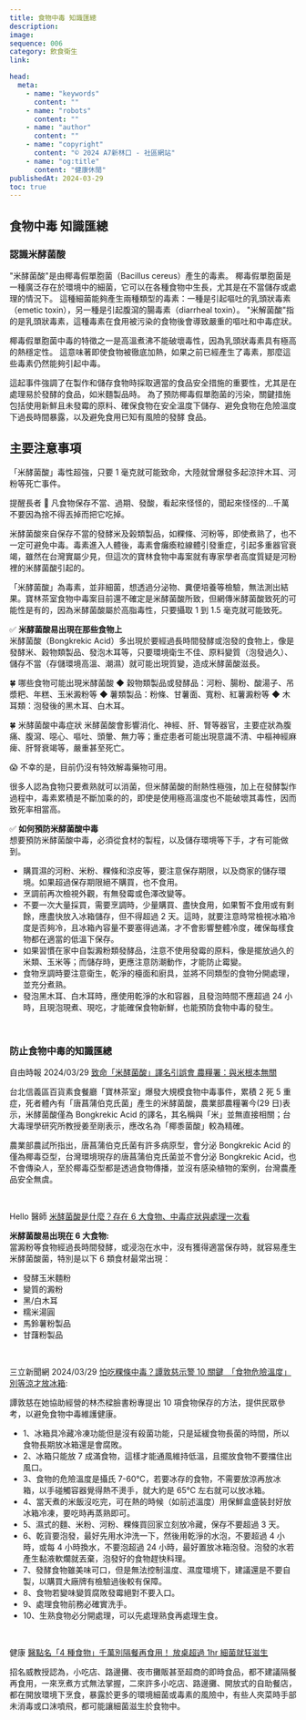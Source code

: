 ```yaml
---
title: 食物中毒 知識匯總
description:
image:
sequence: 006
category: 飲食衛生
link:

head:
  meta:
    - name: "keywords"
      content: ""
    - name: "robots"
      content: ""
    - name: "author"
      content: ""
    - name: "copyright"
      content: "© 2024 A7新林口 - 社區網站"
    - name: "og:title"
      content: "健康休閒"
publishedAt: 2024-03-29
toc: true
---
```


## 食物中毒 知識匯總

### 認識米酵菌酸

"米酵菌酸"是由椰毒假單胞菌（Bacillus cereus）產生的毒素。 椰毒假單胞菌是一種廣泛存在於環境中的細菌，它可以在各種食物中生長，尤其是在不當儲存或處理的情況下。 這種細菌能夠產生兩種類型的毒素：一種是引起嘔吐的乳頭狀毒素（emetic toxin），另一種是引起腹瀉的腸毒素（diarrheal toxin）。 "米解菌酸"指的是乳頭狀毒素，這種毒素在食用被污染的食物後會導致嚴重的嘔吐和中毒症狀。

椰毒假單胞菌中毒的特徵之一是高溫煮沸不能破壞毒性，因為乳頭狀毒素具有極高的熱穩定性。 這意味著即使食物被徹底加熱，如果之前已經產生了毒素，那麼這些毒素仍然能夠引起中毒。

這起事件強調了在製作和儲存食物時採取適當的食品安全措施的重要性，尤其是在處理易於發酵的食品，如米麵製品時。 為了預防椰毒假單胞菌的污染，關鍵措施包括使用新鮮且未發霉的原料、確保食物在安全溫度下儲存、避免食物在危險溫度下過長時間暴露，以及避免食用已知有風險的發酵 食品。

## 主要注意事項

「米酵菌酸」毒性超強，只要 1 毫克就可能致命，大陸就曾爆發多起涼拌木耳、河粉等死亡事件。

提醒長者 🧓 凡食物保存不當、過期、發酸，看起來怪怪的，聞起來怪怪的…千萬不要因為捨不得丟掉而把它吃掉。

米酵菌酸來自保存不當的發酵米及榖類製品，如粿條、河粉等，即使煮熟了，也不一定可避免中毒。毒素進入人體後，毒素會癱瘓粒線體引發重症，引起多重器官衰竭，雖然在台灣實屬少見，但這次的寶林食物中毒案就有專家學者高度質疑是河粉裡的米酵菌酸引起的。

「米酵菌酸」為毒素，並非細菌，想透過分泌物、糞便培養等檢驗，無法測出結果。寶林茶室食物中毒案目前還不確定是米酵菌酸所致，但網傳米酵菌酸致死的可能性是有的，因為米酵菌酸屬於高脂毒性，只要攝取 1 到 1.5 毫克就可能致死。

✅ **米酵菌酸易出現在那些食物上**  
米酵菌酸（Bongkrekic Acid）多出現於要經過長時間發酵或泡發的食物上，像是發酵米、穀物類製品、發泡木耳等，只要環境衛生不佳、原料變質（泡發過久）、儲存不當（存儲環境高溫、潮濕）就可能出現質變，造成米酵菌酸滋長。

🍀 哪些食物可能出現米酵菌酸
◆ 穀物類製品或發酵品：河粉、腸粉、酸湯子、吊漿粑、年糕、玉米澱粉等 ◆ 薯類製品：粉條、甘薯面、寬粉、紅薯澱粉等 ◆ 木耳類：泡發後的黑木耳、白木耳。

🍀 米酵菌酸中毒症狀
米酵菌酸會影響消化、神經、肝、腎等器官，主要症狀為腹痛、腹瀉、噁心、嘔吐、頭暈、無力等；重症患者可能出現意識不清、中樞神經麻痺、肝腎衰竭等，嚴重甚至死亡。

😱 不幸的是，目前仍沒有特效解毒藥物可用。

很多人認為食物只要煮熟就可以消菌，但米酵菌酸的耐熱性極強，加上在發酵製作過程中，毒素累積是不斷加乘的的，即使是使用極高溫度也不能破壞其毒性，因而致死率相當高。

✅ **如何預防米酵菌酸中毒**  
想要預防米酵菌酸中毒，必須從食材的製程，以及儲存環境等下手，才有可能做到。

- 購買濕的河粉、米粉、粿條和涼皮等，要注意保存期限，以及商家的儲存環境。如果超過保存期限絕不購買，也不食用。
- 烹調前再次檢視外觀，有無發霉或色澤改變等。
- 不要一次大量採買，需要烹調時，少量購買、盡快食用，如果暫不食用或有剩餘，應盡快放入冰箱儲存，但不得超過 2 天。這時，就要注意時常檢視冰箱冷度是否夠冷，且冰箱內容量不要塞得過滿，才不會影響整體冷度，確保每樣食物都在適當的低溫下保存。
- 如果習慣在家中自製澱粉類發酵品，注意不使用發霉的原料，像是擺放過久的米類、玉米等；而儲存時，更應注意防潮動作，才能防止霉變。
- 食物烹調時要注意衛生，乾淨的檯面和廚具，並將不同類型的食物分開處理，並充分煮熟。
- 發泡黑木耳、白木耳時，應使用乾淨的水和容器，且發泡時間不應超過 24 小時，且現泡現煮、現吃，才能確保食物新鮮，也能預防食物中毒的發生。

<br>

### 防止食物中毒的知識匯總

自由時報 2024/03/29 <a href="https://today.line.me/tw/v2/article/YaP8EJ8">致命「米酵菌酸」譯名引誤會 農糧署：與米根本無關</a>

台北信義區百貨素食餐廳「寶林茶室」爆發大規模食物中毒事件，累積 2 死 5 重症，死者體內有「唐菖蒲伯克氏菌」產生的米酵菌酸，農業部農糧署今(29 日)表示，米酵菌酸僅為 Bongkrekic Acid 的譯名，其名稱與「米」並無直接相關；台大毒理學研究所教授姜至剛表示，應改名為「椰黍菌酸」較為精確。

農業部農試所指出，唐菖蒲伯克氏菌有許多病原型，會分泌 Bongkrekic Acid 的僅為椰毒亞型，台灣環境現存的唐菖蒲伯克氏菌並不會分泌 Bongkrekic Acid，也不會傳染人，至於椰毒亞型都是透過食物傳播，並沒有感染植物的案例，台灣農產品安全無虞。

<br>

Hello 醫師 <a href="https://helloyishi.com.tw/infectious-diseases/foodborne-infections/bongkrekic-acid/">米酵菌酸是什麼？存在 6 大食物、中毒症狀與處理一次看</a>

**米酵菌酸易出現在 6 大食物:**  
當澱粉等食物經過長時間發酵，或浸泡在水中，沒有獲得適當保存時，就容易產生米酵菌酸菌，特別是以下 6 類食材最常出現：

- 發酵玉米麵粉
- 變質的澱粉
- 黑/白木耳
- 糯米湯圓
- 馬鈴薯粉製品
- 甘藷粉製品

<br>

三立新聞網 2024/03/29 <a href="https://today.line.me/tw/v2/article/OpzyxBE">怕吃粿條中毒？譚敦慈示警 10 關鍵　「食物危險溫度」別等涼才放冰箱</a>:

譚敦慈在她協助經營的林杰樑臉書粉專提出 10 項食物保存的方法，提供民眾參考，以避免食物中毒維護健康。

- 1、冰箱具冷藏冷凍功能但是沒有殺菌功能，只是延緩食物長菌的時間，所以食物長期放冰箱還是會腐敗。
- 2、冰箱只能放 7 成滿食物，這樣才能通風維持低溫，且擺放食物不要擋住出風口。
- 3、食物的危險溫度是攝氏 7-60℃，若要冰存的食物，不需要放涼再放冰箱，以手碰觸容器覺得熱不燙手，就大約是 65℃ 左右就可以放冰箱。
- 4、當天煮的米飯沒吃完，可在熱的時候（如前述溫度）用保鮮盒盛裝封好放冰箱冷凍，要吃時再蒸熟即可。
- 5、濕式的麵、米粉、河粉、粿條買回家立刻放冷藏，保存不要超過 3 天。
- 6、乾貨要泡發，最好先用水沖洗一下，然後用乾淨的水泡，不要超過 4 小時，或每 4 小時換水，不要泡超過 24 小時，最好置放冰箱泡發。泡發的水若產生黏液軟爛就丟棄，泡發好的食物趕快料理。
- 7、發酵食物雖美味可口，但是無法控制溫度、濕度環境下，建議還是不要自製，以購買大廠牌有檢驗過後較有保障。
- 8、食物若變味變質腐敗發霉絕對不要入口。
- 9、處理食物前務必確實洗手。
- 10、生熟食物必分開處理，可以先處理熟食再處理生食。

<br>

健康 <a href="https://today.line.me/tw/v2/article/3NRy77B">醫點名「4 種食物」千萬別隔餐再食用！ 放桌超過 1hr 細菌就狂滋生</a>

招名威教授認為，小吃店、路邊攤、夜市攤販甚至超商的即時食品，都不建議隔餐再食用，一來烹煮方式無法掌握，二來許多小吃店、路邊攤、開放式的自助餐店，都在開放環境下烹食，暴露於更多的環境細菌或毒素的風險中，有些人夾菜時手部未消毒或口沫噴飛，都可能讓細菌滋生於食物中。
